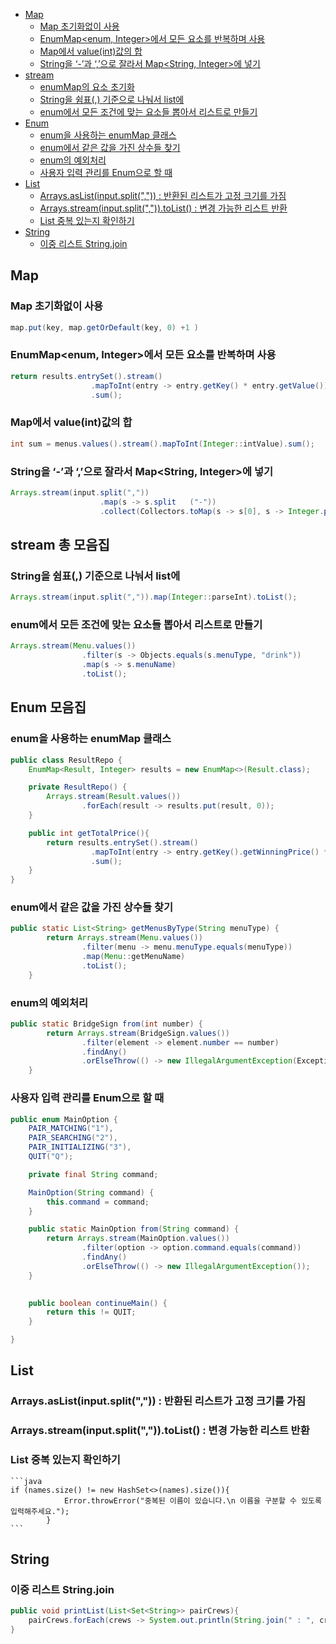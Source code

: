 - [Map](#Map)
    - [Map 초기화없이 사용](#Map_초기화없이_사용)
    - [EnumMap<enum, Integer>에서 모든 요소를 반복하며 사용](#EnumMap<enum,_Integer>에서_모든_요소를_반복하며_사용)
    - [Map에서 value(int)값의 합](#Map에서_value(int)값의_합)
    - [String을 ‘-’과 ‘,’으로 잘라서 Map<String, Integer>에 넣기](#String을_‘-’과_‘,’으로_잘라서_Map<String,_Integer>에_넣기)
- [stream](#stream)
    - [enumMap의 요소 초기화](#enumMap의_요소_초기화)
    - [String을 쉼표(,) 기준으로 나눠서 list<Integer>에](#String을_쉼표(,)_기준으로_나눠서_list<Integer>에)
    - [enum에서 모든 조건에 맞는 요소들 뽑아서 리스트로 만들기](#enum에서_모든_조건에_맞는_요소들_뽑아서_리스트로_만들기)
- [Enum](#Enum)
    - [enum을 사용하는 enumMap 클래스](#enum을_사용하는_enumMap_클래스)
    - [enum에서 같은 값을 가진 상수들 찾기](#enum에서_같은_값을_가진_상수들_찾기)
    - [enum의 예외처리](enum의_예외처리)
    - [사용자 입력 관리를 Enum으로 할 때](#사용자_입력_관리를_Enum으로_할_때)
- [List](#List)
  - [Arrays.asList(input.split(",")) : 반환된 리스트가 고정 크기를 가짐](#Arrays.asList(input.split(","))_:_반환된_리스트가_고정_크기를_가짐)
  - [Arrays.stream(input.split(",")).toList() : 변경 가능한 리스트 반환](#Arrays.stream(input.split(",")).toList()_:_변경_가능한_리스트_반환)
  - [List 중복 있는지 확인하기](#List_중복_있는지_확인하기)
- [String](#String)
  - [이중 리스트 String.join](#이중_리스트_String.join)

## Map

### Map 초기화없이 사용

```java
map.put(key, map.getOrDefault(key, 0) +1 )
```

###  EnumMap<enum, Integer>에서 모든 요소를 반복하며 사용

```java
return results.entrySet().stream()
                  .mapToInt(entry -> entry.getKey() * entry.getValue())
                  .sum();
```

### Map에서 value(int)값의 합

```java
int sum = menus.values().stream().mapToInt(Integer::intValue).sum();
```

### String을 ‘-’과 ‘,’으로 잘라서 Map<String, Integer>에 넣기

```java
Arrays.stream(input.split(","))
                    .map(s -> s.split   ("-"))
                    .collect(Collectors.toMap(s -> s[0], s -> Integer.parseInt(s[1])));
```

## stream 총 모음집

### String을 쉼표(,) 기준으로 나눠서 list에

```java
Arrays.stream(input.split(",")).map(Integer::parseInt).toList();
```

### enum에서 모든 조건에 맞는 요소들 뽑아서 리스트로 만들기

```java
Arrays.stream(Menu.values())
                .filter(s -> Objects.equals(s.menuType, "drink"))
                .map(s -> s.menuName)
                .toList();
```

## Enum 모음집

### enum을 사용하는 enumMap 클래스

```java
public class ResultRepo {
    EnumMap<Result, Integer> results = new EnumMap<>(Result.class);

    private ResultRepo() {
        Arrays.stream(Result.values())
                .forEach(result -> results.put(result, 0));
    }

    public int getTotalPrice(){
        return results.entrySet().stream()
                  .mapToInt(entry -> entry.getKey().getWinningPrice() * entry.getValue())
                  .sum();
    }
}
```

### enum에서 같은 값을 가진 상수들 찾기

```java
public static List<String> getMenusByType(String menuType) {
        return Arrays.stream(Menu.values())
                .filter(menu -> menu.menuType.equals(menuType))
                .map(Menu::getMenuName)
                .toList();
    }
```

### enum의 예외처리

```java
public static BridgeSign from(int number) {
        return Arrays.stream(BridgeSign.values())
                .filter(element -> element.number == number)
                .findAny()
                .orElseThrow(() -> new IllegalArgumentException(ExceptionMessage.~~.getMessage()));
    }
```

### 사용자 입력 관리를 Enum으로 할 때

```java
public enum MainOption {
    PAIR_MATCHING("1"),
    PAIR_SEARCHING("2"),
    PAIR_INITIALIZING("3"),
    QUIT("Q");

    private final String command;

    MainOption(String command) {
        this.command = command;
    }

    public static MainOption from(String command) {
        return Arrays.stream(MainOption.values())
                .filter(option -> option.command.equals(command))
                .findAny()
                .orElseThrow(() -> new IllegalArgumentException());
    }
    

    public boolean continueMain() {
        return this != QUIT;
    }

}
```

## List

### Arrays.asList(input.split(",")) : 반환된 리스트가 고정 크기를 가짐
### Arrays.stream(input.split(",")).toList() : 변경 가능한 리스트 반환
### List 중복 있는지 확인하기
    
    ```java
    if (names.size() != new HashSet<>(names).size()){
                Error.throwError("중복된 이름이 있습니다.\n 이름을 구분할 수 있도록 입력해주세요.");
            }
    ```
    

## String

### 이중 리스트 String.join

```java
public void printList(List<Set<String>> pairCrews){
    pairCrews.forEach(crews -> System.out.println(String.join(" : ", crews)));
}
```
